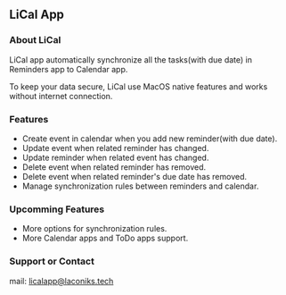 ## LiCal App

### About LiCal

LiCal app automatically synchronize all the tasks(with due date) in Reminders app to Calendar app.

To keep your data secure, LiCal use MacOS native features and works without internet connection. 

### Features

- Create event in calendar when you add new reminder(with due date).
- Update event when related reminder has changed.
- Update reminder when related event has changed.
- Delete event when related reminder has removed.
- Delete event when related reminder's due date has removed.
- Manage synchronization rules between reminders and calendar.

### Upcomming Features

- More options for synchronization rules.
- More Calendar apps and ToDo apps support.

### Support or Contact

mail: licalapp@laconiks.tech
